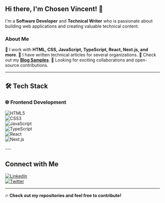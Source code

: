 ## Hi there, I'm Chosen Vincent! 👋

I'm a **Software Developer** and **Technical Writer** who is passionate about building web applications and creating valuable technical content.

### About Me
📌 I work with **HTML, CSS, JavaScript, TypeScript, React, Next.js, and more**.
📌 I have written technical articles for several organizations.
📌 Check out my **[Blog Samples](https://github.com/chosenvincent1/Technical-Writing-Portfolio/blob/main/README.md)**.
📌 Looking for exciting collaborations and open-source contributions.

---

## 🛠️ Tech Stack

### 🌐 Frontend Development
<p align="left">
  <img src="https://img.shields.io/badge/HTML5-%23E34F26.svg?style=for-the-badge&logo=html5&logoColor=white" alt="HTML5"><br>
  <img src="https://img.shields.io/badge/CSS3-%231572B6.svg?style=for-the-badge&logo=css3&logoColor=white" alt="CSS3"><br>
  <img src="https://img.shields.io/badge/JavaScript-%23F7DF1E.svg?style=for-the-badge&logo=javascript&logoColor=black" alt="JavaScript"><br>
  <img src="https://img.shields.io/badge/TypeScript-%233178C6.svg?style=for-the-badge&logo=typescript&logoColor=white" alt="TypeScript"><br>
  <img src="https://img.shields.io/badge/React-%2361DAFB.svg?style=for-the-badge&logo=react&logoColor=black" alt="React"><br>
  <img src="https://img.shields.io/badge/Next.js-%23000000.svg?style=for-the-badge&logo=next.js&logoColor=white" alt="Next.js">
</p>
---

## Connect with Me
<p align="left">
  <a href="https://www.linkedin.com/in/chosenvincent1/">
    <img src="https://img.shields.io/badge/LinkedIn-%230077B5.svg?style=for-the-badge&logo=linkedin&logoColor=white" alt="LinkedIn">
  </a><br>
  <a href="https://twitter.com/your-twitter](https://twitter.com/your-twitter](https://x.com/ChosenVincent1">
    <img src="https://img.shields.io/badge/Twitter-%231DA1F2.svg?style=for-the-badge&logo=twitter&logoColor=white" alt="Twitter">
  </a>
</p>

---

🔥 **Check out my repositories and feel free to contribute!**
